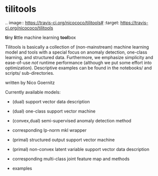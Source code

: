 tilitools
=========

.. image:: https://travis-ci.org/nicococo/tilitools#
    :target: https://travis-ci.org/nicococo/tilitools

**ti**ny **li**ttle machine learning **tool**box


Tilitools is basically a collection of (non-mainstream) machine learning model and tools 
with a special focus on anomaly detection, one-class learning, and structured data. 
Furthermore, we emphasize simplicity and ease-of-use *not* runtime performance 
(although we put some effort into optimization). Descriptive examples can be 
found in the notebooks/ and scripts/ sub-directories. 

written by Nico Goernitz

Currently available models:
- (dual) support vector data description
- (dual) one-class support vector machine
- (convex,dual) semi-supervised anomaly detection method
- corresponding lp-norm mkl wrapper
- (primal) structured output support vector machine
- (primal) non-convex latent variable support vector data description

- corresponding multi-class joint feature map and methods
- examples

